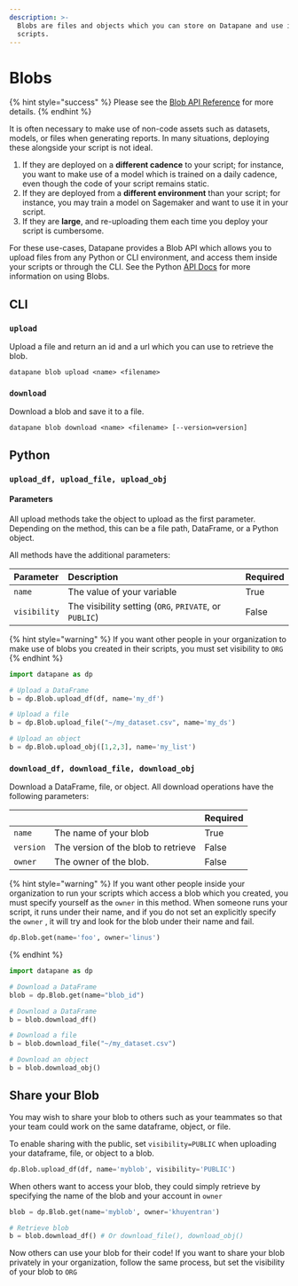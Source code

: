 ```yaml
---
description: >-
  Blobs are files and objects which you can store on Datapane and use in your
  scripts.
---
```


# Blobs

{% hint style="success" %}
Please see the [Blob API Reference](https://datapane.github.io/datapane/teams.html#datapane.client.api.teams.Blob) for more details.
{% endhint %}

It is often necessary to make use of non-code assets such as datasets, models, or files when generating reports. In many situations, deploying these alongside your script is not ideal.

1. If they are deployed on a **different cadence** to your script; for instance, you want to make use of a model which is trained on a daily cadence, even though the code of your script remains static.
2. If they are deployed from a **different environment** than your script; for instance, you may train a model on Sagemaker and want to use it in your script.
3. If they are **large**, and re-uploading them each time you deploy your script is cumbersome.

For these use-cases, Datapane provides a Blob API which allows you to upload files from any Python or CLI environment, and access them inside your scripts or through the CLI. See the Python [API Docs](https://datapane.github.io/datapane/teams.html#datapane.client.api.teams.Blob) for more information on using Blobs.

## **CLI**

### `upload`

Upload a file and return an id and a url which you can use to retrieve the blob.

```text
datapane blob upload <name> <filename>
```

### `download`

Download a blob and save it to a file.

```text
datapane blob download <name> <filename> [--version=version]
```

## Python 

### `upload_df, upload_file, upload_obj`

#### Parameters

All upload methods take the object to upload as the first parameter. Depending on the method, this can be a file path, DataFrame, or a Python object. 

All methods have the additional parameters:

| Parameter | Description | Required |
| :--- | :--- | :--- |
| `name` | The value of your variable | True |
| `visibility` | The visibility setting \(`ORG`, `PRIVATE`, or `PUBLIC`\) | False |

{% hint style="warning" %}
 If you want other people in your organization to make use of blobs you created in their scripts, you must set visibility to `ORG`
{% endhint %}

```python
import datapane as dp

# Upload a DataFrame
b = dp.Blob.upload_df(df, name='my_df')

# Upload a file
b = dp.Blob.upload_file("~/my_dataset.csv", name='my_ds')

# Upload an object
b = dp.Blob.upload_obj([1,2,3], name='my_list')
```

### `download_df, download_file, download_obj`

Download a DataFrame, file, or object. All download operations have the following parameters:

|  |  | Required |
| :--- | :--- | :--- |
| `name` | The name of your blob | True |
| `version` | The version of the blob to retrieve | False |
| `owner` | The owner of the blob.  | False |

{% hint style="warning" %}
If you want other people inside your organization to run your scripts which access a blob which you created, you must specify yourself as the `owner` in this method. When someone runs your script, it runs under their name, and if you do not set an explicitly specify the `owner` , it will try and look for the blob under their name and fail.

```python
dp.Blob.get(name='foo', owner='linus')
```
{% endhint %}

```python
import datapane as dp

# Download a DataFrame
blob = dp.Blob.get(name="blob_id")

# Download a DataFrame
b = blob.download_df()

# Download a file
b = blob.download_file("~/my_dataset.csv")

# Download an object
b = blob.download_obj()
```

## Share your Blob

You may wish to share your blob to others such as your teammates so that your team could work on the same dataframe, object, or file. 

To enable sharing with the public,  set `visibility=PUBLIC` when uploading your dataframe, file, or object to a blob. 

```python
dp.Blob.upload_df(df, name='myblob', visibility='PUBLIC')
```

When others want to access your blob, they could simply retrieve by specifying the name of the blob and  your account in `owner`

```python
blob = dp.Blob.get(name='myblob', owner='khuyentran')

# Retrieve blob
b = blob.download_df() # Or download_file(), download_obj()
```

Now others can use your blob for their code! If you want to share your blob privately in your organization, follow the same process, but set the visibility of your blob to `ORG`

